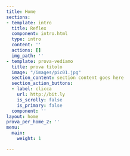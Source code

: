 ```yaml
---
title: Home
sections:
- template: intro
  title: Reflex
  component: intro.html
  type: intro
  content: ''
  actions: []
  img_path: ''
- template: prova-vediamo
  title: prova titolo
  image: "/images/pic01.jpg"
  section_content: section content goes here
  section_action_buttons:
  - label: clicca
    url: http://bit.ly
    is_scrolly: false
    is_primary: false
  component: ''
layout: home
prova_per_home_2: ''
menu:
  main:
    weight: 1

---
```

